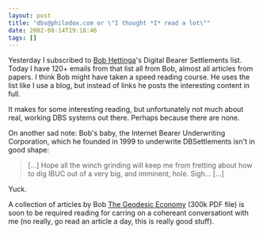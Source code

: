 ```yaml
---
layout: post
title: "dbs@philodox.com or \"I thought *I* read a lot\""
date: 2002-08-14T19:18:46
tags: []
---
```


Yesterday I subscribed to [Bob Hettinga][1]'s Digital Bearer Settlements list. Today I have 120+ emails from that list all from Bob, almost all articles from papers. I think Bob might have taken a speed reading course. He uses the list like I use a blog, but instead of links he posts the interesting content in full. 

It makes for some interesting reading, but unfortunately not much about real, working DBS systems out there. Perhaps because there are none. 

On another sad note: Bob's baby, the Internet Bearer Underwriting Corporation, which he founded in 1999 to underwrite DBSettlements isn't in good shape: 

> [...] Hope all the winch grinding will keep me from fretting about how to dig IBUC out of a very big, and imminent, hole. Sigh... [...] 

Yuck. 

A collection of articles by Bob [The Geodesic Economy][2] (300k PDF file) is soon to be required reading for carring on a cohereant conversationt with me (no really, go read an article a day, this is really good stuff). 

   [1]: http://www.ibuc.com/
   [2]: http://www.ibuc.com/pdfs/Geoecon.pdf



